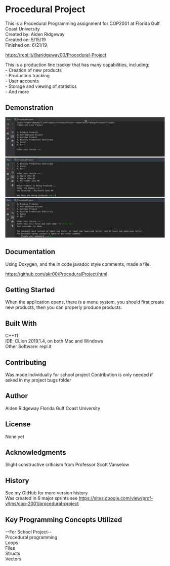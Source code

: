 
# Procedural Project
This is a Procedural Programming assignment for COP2001 at Florida Gulf Coast University<br>
Created by: Aiden Ridgeway<br>
Created on: 5/15/19<br>
Finished on: 6/21/19<br>

https://repl.it/@aridgeway00/Procedural-Project

This is a production line tracker that has many capabilities, including:<br>
    - Creation of new products<br>
    - Production tracking<br>
    - User accounts<br>
    - Storage and viewing of statistics<br>
    - And more
    


## Demonstration
![](.idea/ezgif.com-video-to-gif.gif)
![](.idea/ezgif.com-video-to-gif-2.gif)
![](.idea/ezgif.com-video-to-gif-3.gif)

## Documentation
Using Doxygen, and the in code javadoc style comments, made a file.

https://github.com/akr00/ProceduralProject/html

## Getting Started
When the application opens, there is a menu system, 
you should first create new products, then you can properly produce products.<br>


## Built With
C++11<br>
IDE: CLion 2019.1.4, on both Mac and Windows<br>
Other Software: repl.it


## Contributing
Was made individually for school project
Contribution is only needed if asked in my project bugs folder

## Author
Aiden Ridgeway
Florida Gulf Coast University

## License
None yet

## Acknowledgments
Slight constructive criticism from Professor Scott Vanselow


## History

See my GitHub for more version history<br>
Was created in 6 major sprints see https://sites.google.com/view/prof-v/lms/cop-2001/procedural-project <br>

## Key Programming Concepts Utilized
--For School Project--<br>
Procedural programming<br>
Loops<br>
Files<br>
Structs<br>
Vectors<br>


